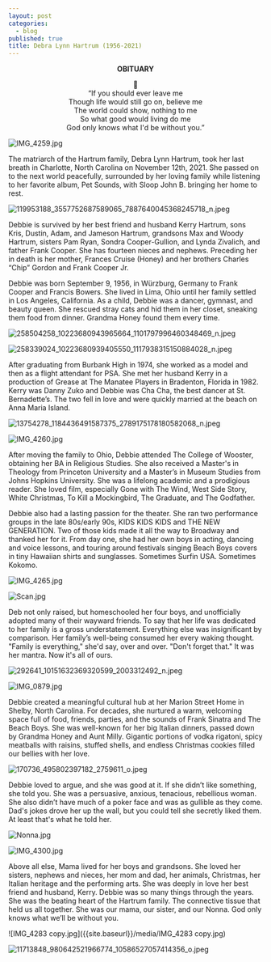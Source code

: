 ```yaml
---
layout: post
categories:
  - blog
published: true
title: Debra Lynn Hartrum (1956-2021)
---
```

**<center>OBITUARY</center>**
<center>🖤</center>
 
 <center>“If you should ever leave me<br>
Though life would still go on, believe me<br>
The world could show, nothing to me<br>
So what good would living do me<br>
God only knows what I'd be without you.”</center>
    
![IMG_4259.jpg]({{site.baseurl}}/media/IMG_4259.jpg)

The matriarch of the Hartrum family, Debra Lynn Hartrum, took her last breath in Charlotte, North Carolina on November 12th, 2021. She passed on to the next world peacefully, surrounded by her loving family while listening to her favorite album, Pet Sounds, with Sloop John B. bringing her home to rest. 

![119953188_3557752687589065_7887640045368245718_n.jpeg]({{site.baseurl}}/media/119953188_3557752687589065_7887640045368245718_n.jpeg)

Debbie is survived by her best friend and husband Kerry Hartrum, sons Kris, Dustin, Adam, and Jameson Hartrum, grandsons Max and Woody Hartrum, sisters Pam Ryan, Sondra Cooper-Gullion, and Lynda Zivalich, and father Frank Cooper. She has fourteen nieces and nephews. Preceding her in death is her mother, Frances Cruise (Honey) and her brothers Charles “Chip” Gordon and Frank Cooper Jr. 

Debbie was born September 9, 1956, in Würzburg, Germany to Frank Cooper and Francis Bowers. She lived in Lima, Ohio until her family settled in Los Angeles, California. As a child, Debbie was a dancer, gymnast, and beauty queen. She rescued stray cats and hid them in her closet, sneaking them food from dinner. Grandma Honey found them every time. 

![258504258_10223680943965664_1101797996460348469_n.jpeg]({{site.baseurl}}/media/258504258_10223680943965664_1101797996460348469_n.jpeg)

![258339024_10223680939405550_1117938315150884028_n.jpeg]({{site.baseurl}}/media/258339024_10223680939405550_1117938315150884028_n.jpeg)

After graduating from Burbank High in 1974, she worked as a model and then as a flight attendant for PSA. She met her husband Kerry in a production of Grease at The Manatee Players in Bradenton, Florida in 1982. Kerry was Danny Zuko and Debbie was Cha Cha, the best dancer at St. Bernadette’s. The two fell in love and were quickly married at the beach on Anna Maria Island.

![13754278_1184436491587375_2789175178180582068_n.jpeg]({{site.baseurl}}/media/13754278_1184436491587375_2789175178180582068_n.jpeg)

![IMG_4260.jpg]({{site.baseurl}}/media/IMG_4260.jpg)


After moving the family to Ohio, Debbie attended The College of Wooster, obtaining her BA in Religious Studies. She also received a Master's in Theology from Princeton University and a Master’s in Museum Studies from Johns Hopkins University. She was a lifelong academic and a prodigious reader. She loved film, especially Gone with The Wind, West Side Story, White Christmas, To Kill a Mockingbird, The Graduate, and The Godfather. 

Debbie also had a lasting passion for the theater. She ran two performance groups in the late 80s/early 90s, KIDS KIDS KIDS and THE NEW GENERATION. Two of those kids made it all the way to Broadway and thanked her for it. From day one, she had her own boys in acting, dancing and voice lessons, and touring around festivals singing Beach Boys covers in tiny Hawaiian shirts and sunglasses. Sometimes Surfin USA. Sometimes Kokomo.



![IMG_4265.jpg]({{site.baseurl}}/media/IMG_4265.jpg)

![Scan.jpg]({{site.baseurl}}/media/Scan.jpg)


Deb not only raised, but homeschooled her four boys, and unofficially adopted many of their wayward friends. To say that her life was dedicated to her family is a gross understatement. Everything else was insignificant by comparison. Her family’s well-being consumed her every waking thought. "Family is everything," she'd say, over and over. "Don't forget that." It was her mantra. Now it's all of ours.  

![292641_10151632369320599_2003312492_n.jpeg]({{site.baseurl}}/media/292641_10151632369320599_2003312492_n.jpeg)

![IMG_0879.jpg]({{site.baseurl}}/media/IMG_0879.jpg)

Debbie created a meaningful cultural hub at her Marion Street Home in Shelby, North Carolina. For decades, she nurtured a warm, welcoming space full of food, friends, parties, and the sounds of Frank Sinatra and The Beach Boys. She was well-known for her big Italian dinners, passed down by Grandma Honey and Aunt Milly. Gigantic portions of vodka rigatoni, spicy meatballs with raisins, stuffed shells, and endless Christmas cookies filled our bellies with her love.  

![170736_495802397182_2759611_o.jpeg]({{site.baseurl}}/media/170736_495802397182_2759611_o.jpeg)

Debbie loved to argue, and she was good at it. If she didn’t like something, she told you. She was a persuasive, anxious, tenacious, rebellious woman. She also didn’t have much of a poker face and was as gullible as they come. Dad's jokes drove her up the wall, but you could tell she secretly liked them. At least that's what he told her.

![Nonna.jpg]({{site.baseurl}}/media/Nonna.jpg)

![IMG_4300.jpg]({{site.baseurl}}/media/IMG_4300.jpg)

Above all else, Mama lived for her boys and grandsons. She loved her sisters, nephews and nieces, her mom and dad, her animals, Christmas, her Italian heritage and the performing arts. She was deeply in love her best friend and husband, Kerry. Debbie was so many things through the years. She was the beating heart of the Hartrum family. The connective tissue that held us all together. She was our mama, our sister, and our Nonna. God only knows what we’ll be without you.


![IMG_4283 copy.jpg]({{site.baseurl}}/media/IMG_4283 copy.jpg)

![11713848_980642521966774_10586527057414356_o.jpeg]({{site.baseurl}}/media/11713848_980642521966774_10586527057414356_o.jpeg)
